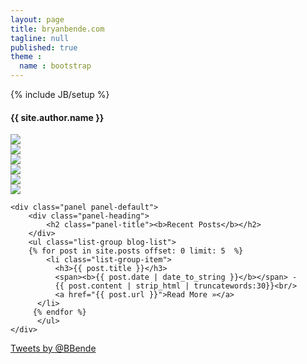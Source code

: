 ```yaml
---
layout: page
title: bryanbende.com
tagline: null
published: true
theme :
  name : bootstrap
---
```


{% include JB/setup %}

<div class="row">
  <div class="col-md-8">
    <div class="panel panel-default">
      <div class="panel-heading">
        <h4 class="panel-title"><b>{{ site.author.name }}</b></h4>
      </div>
      <div class="panel-body ">
        <div class="row">
          <div class="col-xs-2 col-md-2">
            <img src="{{ BASE_PATH }}/self_photo_2.jpg" class="img-responsive img-rounded">
          </div>
          <div class="col-xs-2 col-md-2">
              <a href="https://twitter.com/{{ site.author.twitter }}">
                  <img src="{{ ASSET_PATH }}/resources/social_icons/twitter.png" class="img-responsive" />
              </a>
          </div>
          <div class="col-xs-2 col-md-2">
              <a href="https://github.com/{{ site.author.github }}">
                  <img src="{{ ASSET_PATH }}/resources/social_icons/github.png" class="img-responsive" />
              </a>
          </div>
          <div class="col-xs-2 col-md-2">
              <a href="http://www.linkedin.com/pub/bryan-bende/7/76/600">
                  <img src="{{ ASSET_PATH }}/resources/social_icons/linkedin.png" class="img-responsive" />
              </a>
          </div>
          <div class="col-xs-2 col-md-2">
              <a href="http://www.slideshare.net/BryanBende/presentations">
                  <img src="{{ ASSET_PATH }}/resources/social_icons/slideshare.png" class="img-responsive" />
              </a>
          </div>
          <div class="col-xs-2 col-md-2">
              <a href="{{ BASE_PATH }}/rss.xml">
                  <img src="{{ ASSET_PATH }}/resources/social_icons/rss.png" class="img-responsive" />
              </a>
          </div>
        </div>
      </div>
</div>

    <div class="panel panel-default">
        <div class="panel-heading">
            <h2 class="panel-title"><b>Recent Posts</b></h2>
        </div>
        <ul class="list-group blog-list">
        {% for post in site.posts offset: 0 limit: 5  %}
            <li class="list-group-item">
              <h3>{{ post.title }}</h3>
              <span><b>{{ post.date | date_to_string }}</b></span> -
              {{ post.content | strip_html | truncatewords:30}}<br/>
              <a href="{{ post.url }}">Read More »</a>
          </li>
         {% endfor %}
          </ul>
    </div>
  </div>
  <div class="col-md-4">
    <a class="twitter-timeline" href="https://twitter.com/BBende" data-widget-id="627527690225061888">Tweets by @BBende</a>
    <script>!function(d,s,id){var js,fjs=d.getElementsByTagName(s)[0],p=/^http:/.test(d.location)?'http':'https';if(!d.getElementById(id)){js=d.createElement(s);js.id=id;js.src=p+"://platform.twitter.com/widgets.js";fjs.parentNode.insertBefore(js,fjs);}}(document,"script","twitter-wjs");</script>
  </div>
</div>
